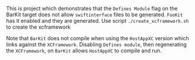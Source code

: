 
This is project which demonstrates that the `Defines Module` flag on the BarKit target does not allow `swiftinterface` files to be generated. 
`FooKit` has it enabled and they are generated. 
Use script `./create_xcframework.sh` to create the xcframework 

Note that `BarKit` does not compile when using the `HostAppXC` version which links against the `XCFramework`. 
Disabling `Defines module`, then regenerating the `XCFramework`, on `BarKit` allows `HostAppXC` to compile and run. 
